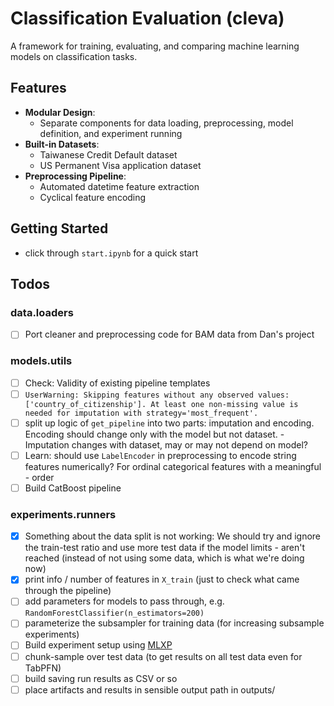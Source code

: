 # Classification Evaluation (cleva)

A framework for training, evaluating, and comparing machine learning models on classification tasks.

## Features

- **Modular Design**: 
  - Separate components for data loading, preprocessing, model definition, and experiment running
- **Built-in Datasets**:
  - Taiwanese Credit Default dataset
  - US Permanent Visa application dataset
- **Preprocessing Pipeline**:
  - Automated datetime feature extraction
  - Cyclical feature encoding

## Getting Started
- click through `start.ipynb` for a quick start

## Todos

### data.loaders
- [ ] Port cleaner and preprocessing code for BAM data from Dan's project

### models.utils
- [ ] Check: Validity of existing pipeline templates
- [ ] `UserWarning: Skipping features without any observed values: ['country_of_citizenship']. At least one non-missing value is needed for imputation with strategy='most_frequent'.`
- [ ] split up logic of `get_pipeline` into two parts: imputation and encoding. Encoding should change only with the model but not dataset. - Imputation changes with dataset, may or may not depend on model? 
- [ ] Learn: should use `LabelEncoder` in preprocessing to encode string features numerically? For ordinal categorical features with a meaningful - order
- [ ] Build CatBoost pipeline

### experiments.runners
- [x] Something about the data split is not working: We should try and ignore the train-test ratio and use more test data if the model limits - aren't reached (instead of not using some data, which is what we're doing now)
- [x] print info / number of features in `X_train` (just to check what came through the pipeline)
- [ ] add parameters for models to pass through, e.g. `RandomForestClassifier(n_estimators=200)`
- [ ] parameterize the subsampler for training data (for increasing subsample experiments)
- [ ] Build experiment setup using [MLXP](https://github.com/inria-thoth/mlxp)
- [ ] chunk-sample over test data (to get results on all test data even for TabPFN)
- [ ] build saving run results as CSV or so
- [ ] place artifacts and results in sensible output path in outputs/